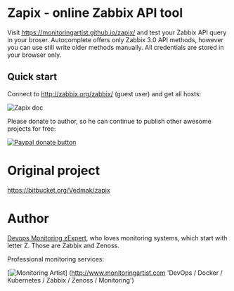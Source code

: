 # Zapix - online Zabbix API tool

Visit https://monitoringartist.github.io/zapix/ and test your Zabbix API query
in your broser. Autocomplete offers only Zabbix 3.0 API methods, however you can
use still write older methods manually. All credentials are stored in your
browser only.

## Quick start

Connect to http://zabbix.org/zabbix/ (guest user) and get all hosts:

![Zapix doc](https://raw.githubusercontent.com/monitoringartist/zapix/gh-pages/doc/zabbix-zapix.gif)

Please donate to author, so he can continue to publish other awesome projects 
for free:

[![Paypal donate button](http://jangaraj.com/img/github-donate-button02.png)](https://www.paypal.com/cgi-bin/webscr?cmd=_s-xclick&hosted_button_id=8LB6J222WRUZ4)

# Original project

https://bitbucket.org/Vedmak/zapix

# Author

[Devops Monitoring zExpert](http://www.jangaraj.com 'DevOps / Docker / Kubernetes / Zabbix / Zenoss / Monitoring'), 
who loves monitoring systems, which start with letter Z. 
Those are Zabbix and Zenoss.

Professional monitoring services:

[![Monitoring Artist](http://monitoringartist.com/img/github-monitoring-artist-logo.jpg)]
(http://www.monitoringartist.com 'DevOps / Docker / Kubernetes / Zabbix / Zenoss / Monitoring')
